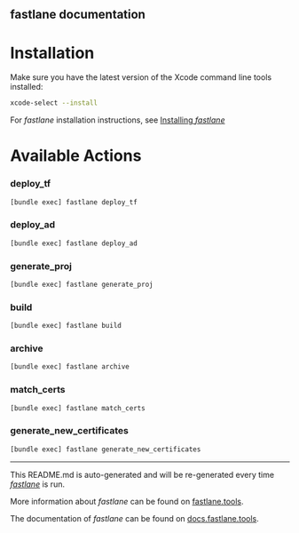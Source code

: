 fastlane documentation
----

# Installation

Make sure you have the latest version of the Xcode command line tools installed:

```sh
xcode-select --install
```

For _fastlane_ installation instructions, see [Installing _fastlane_](https://docs.fastlane.tools/#installing-fastlane)

# Available Actions

### deploy_tf

```sh
[bundle exec] fastlane deploy_tf
```



### deploy_ad

```sh
[bundle exec] fastlane deploy_ad
```



### generate_proj

```sh
[bundle exec] fastlane generate_proj
```



### build

```sh
[bundle exec] fastlane build
```



### archive

```sh
[bundle exec] fastlane archive
```



### match_certs

```sh
[bundle exec] fastlane match_certs
```



### generate_new_certificates

```sh
[bundle exec] fastlane generate_new_certificates
```



----

This README.md is auto-generated and will be re-generated every time [_fastlane_](https://fastlane.tools) is run.

More information about _fastlane_ can be found on [fastlane.tools](https://fastlane.tools).

The documentation of _fastlane_ can be found on [docs.fastlane.tools](https://docs.fastlane.tools).
